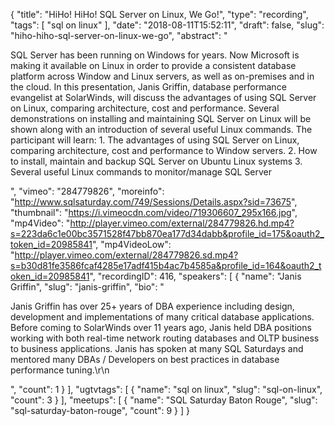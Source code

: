 {
  "title": "HiHo! HiHo! SQL Server on Linux, We Go!",
  "type": "recording",
  "tags": [
    "sql on linux"
  ],
  "date": "2018-08-11T15:52:11",
  "draft": false,
  "slug": "hiho-hiho-sql-server-on-linux-we-go",
  "abstract": "<p>SQL Server has been running on Windows for years. Now Microsoft is making it available on Linux in order to provide a consistent database platform across Window and Linux servers, as well as on-premises and in the cloud. In this presentation, Janis Griffin, database performance evangelist at SolarWinds, will discuss the advantages of using SQL Server on Linux, comparing architecture, cost and performance. Several demonstrations on installing and maintaining SQL Server on Linux will be shown along with an introduction of several useful Linux commands. The participant will learn: 1. The advantages of using SQL Server on Linux, comparing architecture, cost and performance to Window servers. 2. How to install, maintain and backup SQL Server on Ubuntu Linux systems 3. Several useful Linux commands to monitor/manage SQL Server </p>",
  "vimeo": "284779826",
  "moreinfo": "http://www.sqlsaturday.com/749/Sessions/Details.aspx?sid=73675",
  "thumbnail": "https://i.vimeocdn.com/video/719306607_295x166.jpg",
  "mp4Video": "http://player.vimeo.com/external/284779826.hd.mp4?s=223da6c1e00bc3571528f47bb870ea177d34dabb&profile_id=175&oauth2_token_id=20985841",
  "mp4VideoLow": "http://player.vimeo.com/external/284779826.sd.mp4?s=b30d81fe3586fcaf4285e17adf415b4ac7b4585a&profile_id=164&oauth2_token_id=20985841",
  "recordingID": 416,
  "speakers": [
    {
      "name": "Janis Griffin",
      "slug": "janis-griffin",
      "bio": "<p>Janis Griffin has over 25+ years of DBA experience including design, development and implementations of many critical database applications. Before coming to SolarWinds over 11 years ago, Janis held DBA positions working with both real-time network routing databases and OLTP business to business applications.  Janis has spoken at many SQL Saturdays and mentored many DBAs / Developers on best practices in database performance tuning.\r\n</p>",
      "count": 1
    }
  ],
  "ugtvtags": [
    {
      "name": "sql on linux",
      "slug": "sql-on-linux",
      "count": 3
    }
  ],
  "meetups": [
    {
      "name": "SQL Saturday Baton Rouge",
      "slug": "sql-saturday-baton-rouge",
      "count": 9
    }
  ]
}